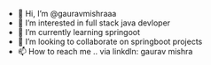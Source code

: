 - 👋 Hi, I’m @gauravmishraaa
- 👀 I’m interested in full stack java devloper 
- 🌱 I’m currently learning springoot
- 💞️ I’m looking to collaborate on springboot projects 
- 📫 How to reach me .. via linkdln: gaurav mishra 

<!---
gauravmishraaa/gauravmishraaa is a ✨ special ✨ repository because its `README.md` (this file) appears on your GitHub profile.
You can click the Preview link to take a look at your changes.
--->
